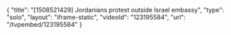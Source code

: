 {
    "title": "[1508521429] Jordanians protest outside Israel embassy",
    "type": "solo",
    "layout": "iframe-static",
    "videoId": "123195584",
    "url": "\/tvpembed\/123195584"
}
